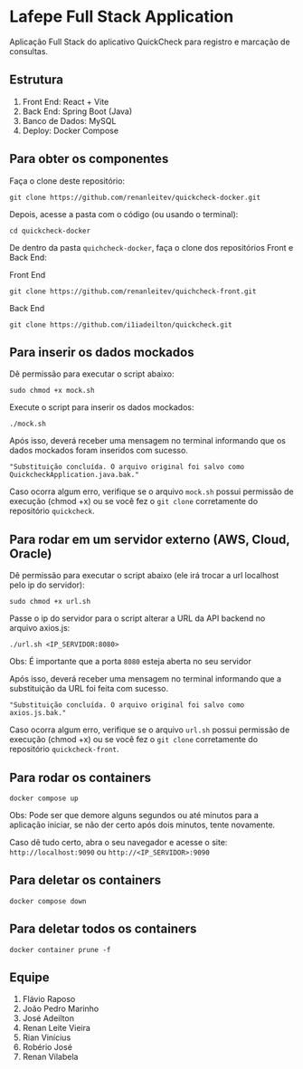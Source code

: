 # Lafepe Full Stack Application

Aplicação Full Stack do aplicativo QuickCheck para registro e marcação de consultas.

## Estrutura

1. Front End: React + Vite
2. Back End: Spring Boot (Java)
3. Banco de Dados: MySQL 
4. Deploy: Docker Compose

## Para obter os componentes

Faça o clone deste repositório:

	git clone https://github.com/renanleitev/quickcheck-docker.git

Depois, acesse a pasta com o código (ou usando o terminal):

    cd quickcheck-docker

De dentro da pasta `quichcheck-docker`, faça o clone dos repositórios Front e Back End:

Front End
	
	git clone https://github.com/renanleitev/quichcheck-front.git

Back End

	git clone https://github.com/i1iadeilton/quickcheck.git

## Para inserir os dados mockados

Dê permissão para executar o script abaixo:

	sudo chmod +x mock.sh

Execute o script para inserir os dados mockados:

	./mock.sh

Após isso, deverá receber uma mensagem no terminal informando que os dados mockados foram inseridos com sucesso.

	"Substituição concluída. O arquivo original foi salvo como QuickcheckApplication.java.bak."

Caso ocorra algum erro, verifique se o arquivo `mock.sh` possui permissão de execução (chmod +x) ou se você fez o `git clone` corretamente do repositório `quickcheck`.

## Para rodar em um servidor externo (AWS, Cloud, Oracle)

Dê permissão para executar o script abaixo (ele irá trocar a url localhost pelo ip do servidor):

	sudo chmod +x url.sh

Passe o ip do servidor para o script alterar a URL da API backend no arquivo axios.js:

	./url.sh <IP_SERVIDOR:8080>

Obs: É importante que a porta `8080` esteja aberta no seu servidor

Após isso, deverá receber uma mensagem no terminal informando que a substituição da URL foi feita com sucesso.

	"Substituição concluída. O arquivo original foi salvo como axios.js.bak."

Caso ocorra algum erro, verifique se o arquivo `url.sh` possui permissão de execução (chmod +x) ou se você fez o `git clone` corretamente do repositório `quickcheck-front`.

## Para rodar os containers

	docker compose up

Obs: Pode ser que demore alguns segundos ou até minutos para a aplicação iniciar, se não der certo após dois minutos, tente novamente.

Caso dê tudo certo, abra o seu navegador e acesse o site: `http://localhost:9090` ou `http://<IP_SERVIDOR>:9090`

## Para deletar os containers

	docker compose down

## Para deletar todos os containers

	docker container prune -f

## Equipe

1. Flávio Raposo
2. João Pedro Marinho
3. José Adeilton
4. Renan Leite Vieira
5. Rian Vinícius
6. Robério José
7. Renan Vilabela

